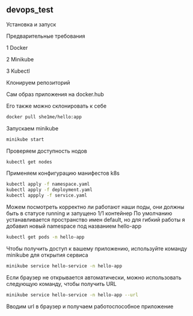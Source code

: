 ## devops_test
Установка и запуск

Предварительные требования

1 Docker

2 Minikube

3 Kubectl

Клонируем репозиторий 

Сам образ приложения на docker.hub 

Его также можно склонировать к себе 
```bash
docker pull she1me/hello:app
```

Запускаем minikube
```bash
minikube start
```
Проверяем доступность нодов 
```bash
kubectl get nodes
```
Применяем конфигурацию манифестов k8s
```bash
kubectl apply -f namespace.yaml
kubectl apply -f deployment.yaml
kubectl appply -f service.yaml
```
Можем посмотреть корректно ли работают наши поды, они должны быть в статусе running и запущено 1/1 контейнер
По умолчанию устанавливается пространство имен default, но для гибкий работы я добавил новый namespace под названием hello-app
```bash
kubectl get pods -n hello-app
```
Чтобы получить доступ к вашему приложению, используйте команду minikube для открытия сервиса
```bash
minikube service hello-service -n hello-app 
```
Если браузер не открывается автоматически, можно использовать следующую команду, чтобы получить URL
```bash
minikube service hello-service -n hello-app --url
```
Вводим url в браузер и получаем работоспособное приложение 

